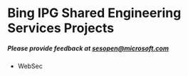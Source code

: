 # Bing IPG Shared Engineering Services Projects
##### Please provide feedback at sesopen@microsoft.com

*	WebSec

